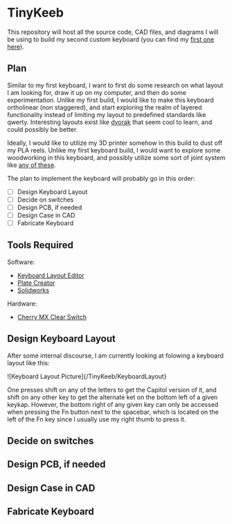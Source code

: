 # TinyKeeb
This repository will host all the source code, CAD files, and diagrams I will be using to build my second custom keyboard (you can find my [first one here](https://github.com/nafajardo/PhantomTKL)).

## Plan
Similar to my first keyboard, I want to first do some research on what layout I am looking for, draw it up on my computer, and then do some experimentation. Unlike my first build, I would like to make this keyboard ortholinear (non staggered), and start exploring the realm of layered functionality instead of limiting my layout to predefined standards like qwerty. Interesting layouts exist like [dvorak](https://www.dvorak-keyboard.com/) that seem cool to learn, and could possibly be better.

Ideally, I would like to utilize my 3D printer somehow in this build to dust off my PLA reels. Unlike my first keyboard build, I would want to explore some woodworking in this keyboard, and possibly utilize some sort of joint system like [any of these](http://metosexpo.free.fr/extra/wood_ebooks/others/The%20Joint%20Book.pdf).

The plan to implement the keyboard will probably go in this order:
- [ ] Design Keyboard Layout
- [ ] Decide on switches
- [ ] Design PCB, if needed
- [ ] Design Case in CAD
- [ ] Fabricate Keyboard

## Tools Required
Software:
* [Keyboard Layout Editor](http://www.keyboard-layout-editor.com/)
* [Plate Creator](http://builder.swillkb.com/)
* [Solidworks](https://www.solidworks.com/)

Hardware:
* [Cherry MX Clear Switch](https://deskthority.net/wiki/Cherry_MX_Clear)

## Design Keyboard Layout
After some internal discourse, I am currently looking at folowing a keyboard layout like this:

![Keyboard Layout Picture]{/TinyKeeb/KeyboardLayout}

One presses shift on any of the letters to get the Capitol version of it, and shift on any other key to get the alternate ket on the bottom left of a given keykap. However, the bottom right of any given key can only be accessed when pressing the Fn button next to the spacebar, which is located on the left of the Fn key since I usually use my right thumb to press it.
## Decide on switches
## Design PCB, if needed
## Design Case in CAD
## Fabricate Keyboard
